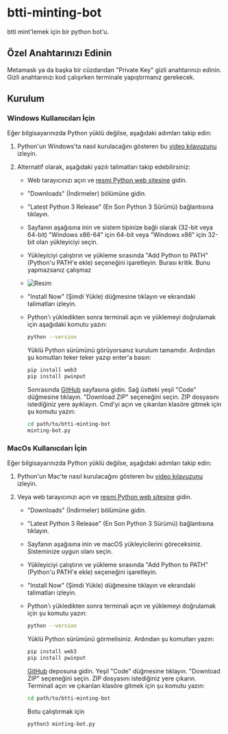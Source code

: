 # btti-minting-bot
btti mint'lemek için bir python bot'u.

## Özel Anahtarınızı Edinin

Metamask ya da başka bir cüzdandan "Private Key" gizli anahtarınızı edinin. Gizli anahtarınızı kod çalışırken terminale yapıştırmanız gerekecek.

## Kurulum

### Windows Kullanıcıları İçin
Eğer bilgisayarınızda Python yüklü değilse, aşağıdaki adımları takip edin:

1. Python'un Windows'ta nasıl kurulacağını gösteren bu [video kılavuzunu](https://www.youtube.com/watch?v=ERcsRnUQ64s) izleyin.

2. Alternatif olarak, aşağıdaki yazılı talimatları takip edebilirsiniz:

   - Web tarayıcınızı açın ve [resmi Python web sitesine](https://www.python.org/) gidin.
   - "Downloads" (İndirmeler) bölümüne gidin.
   - "Latest Python 3 Release" (En Son Python 3 Sürümü) bağlantısına tıklayın.
   - Sayfanın aşağısına inin ve sistem tipinize bağlı olarak (32-bit veya 64-bit) "Windows x86-64" için 64-bit veya "Windows x86" için 32-bit olan yükleyiciyi seçin.
   - Yükleyiciyi çalıştırın ve yükleme sırasında "Add Python to PATH" (Python'u PATH'e ekle) seçeneğini işaretleyin. Burası kritik. Bunu yapmazsanız çalışmaz
   - ![Resim](https://github.com/EminnM/XRPS-minting-bot/assets/63583116/48e43f9a-218d-4995-9bf6-db221df52a32)
   - "Install Now" (Şimdi Yükle) düğmesine tıklayın ve ekrandaki talimatları izleyin.
   - Python'ı yükledikten sonra terminali açın ve yüklemeyi doğrulamak için aşağıdaki komutu yazın:
     ```bash
     python --version
     ```

     Yüklü Python sürümünü görüyorsanız kurulum tamamdır. Ardından şu komutları teker teker yazıp enter'a basın:

     ```bash
     pip install web3
     pip install pwinput

     ```

  
     Sonrasında [GitHub](https://github.com/EminnM/btti-minting-bot/) sayfasına gidin.
     Sağ üstteki yeşil "Code" düğmesine tıklayın.
     "Download ZIP" seçeneğini seçin.
     ZIP dosyasını istediğiniz yere ayıklayın.
     Cmd'yi açın ve çıkarılan klasöre gitmek için şu komutu yazın:
     ```bash
     cd path/to/btti-minting-bot
     minting-bot.py
     ```

### MacOs Kullanıcıları İçin
Eğer bilgisayarınızda Python yüklü değilse, aşağıdaki adımları takip edin:

1. Python'un Mac'te nasıl kurulacağını gösteren bu [video kılavuzunu](https://www.youtube.com/watch?v=5zX1MkAHdKU) izleyin.

2. Veya web tarayıcınızı açın ve [resmi Python web sitesine](https://www.python.org/) gidin.

   - "Downloads" (İndirmeler) bölümüne gidin.
   - "Latest Python 3 Release" (En Son Python 3 Sürümü) bağlantısına tıklayın.
   - Sayfanın aşağısına inin ve macOS yükleyicilerini göreceksiniz. Sisteminize uygun olanı seçin.
   - Yükleyiciyi çalıştırın ve yükleme sırasında "Add Python to PATH" (Python'u PATH'e ekle) seçeneğini işaretleyin.
   - "Install Now" (Şimdi Yükle) düğmesine tıklayın ve ekrandaki talimatları izleyin.
   - Python'ı yükledikten sonra terminali açın ve yüklemeyi doğrulamak için şu komutu yazın:
     ```bash
     python --version
     ```

     Yüklü Python sürümünü görmelisiniz. Ardından şu komutları yazın:

     ```bash
     pip install web3
     pip install pwinput

     ```


     [GitHub](https://github.com/EminnM/btti-minting-bot/) deposuna gidin.
     Yeşil "Code" düğmesine tıklayın.
     "Download ZIP" seçeneğini seçin.
     ZIP dosyasını istediğiniz yere çıkarın.
     Terminali açın ve çıkarılan klasöre gitmek için şu komutu yazın:
     ```bash
     cd path/to/btti-minting-bot
     ```
     Botu çalıştırmak için
     ```bash
     python3 minting-bot.py
     ```

